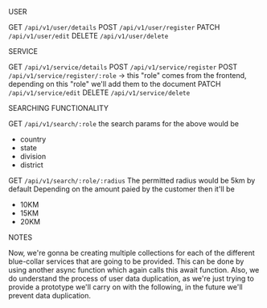 USER

GET `/api/v1/user/details`
POST `/api/v1/user/register`
PATCH `/api/v1/user/edit`
DELETE `/api/v1/user/delete`

SERVICE

GET `/api/v1/service/details`
POST `/api/v1/service/register`
POST `/api/v1/service/register/:role`
  -> this "role" comes from the frontend, depending on this "role" we'll add them to the document
PATCH `/api/v1/service/edit`
DELETE `/api/v1/service/delete`

SEARCHING FUNCTIONALITY

GET `/api/v1/search/:role`
  the search params for the above would be
  - country
  - state
  - division
  - district

GET `/api/v1/search/:role/:radius`
  The permitted radius would be 5km by default
  Depending on the amount paied by the customer then it'll be
  - 10KM
  - 15KM
  - 20KM

NOTES

Now, we're gonna be creating multiple collections for each of the different blue-collar services that are going to be provided. This can be done by using another async function which again calls this await function.
Also, we do understand the process of user data duplication, as we're just trying to provide a prototype we'll carry on with the following, in the future we'll prevent data duplication.